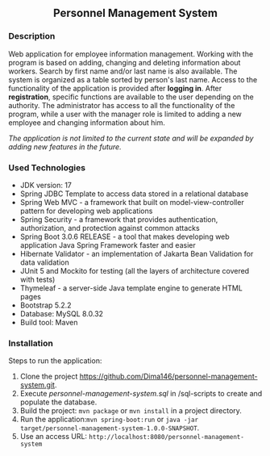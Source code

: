 <h2 align="center">Personnel Management System</h2>

### Description
Web application for employee information management. Working with the program is based on adding, changing and deleting information about workers. Search by first name and/or last name is also available. The system is organized as a table sorted by person's last name. Access to the functionality of the application is provided after **logging in**.
After **registration**, specific functions are available to the user depending on the authority.
The administrator has access to all the functionality of the program, while a user with the manager role is limited to adding a new employee and changing information about him.

*The application is not limited to the current state and will be expanded by adding new features in the future.*

### Used Technologies

* JDK version: 17
* Spring JDBC Template to access data stored in a relational database
* Spring Web MVC - a framework that built on model-view-controller pattern for developing web applications
* Spring Security - a framework that provides authentication, authorization, and protection against common attacks
* Spring Boot 3.0.6 RELEASE - a tool that makes developing web application Java Spring Framework faster and easier
* Hibernate Validator - an implementation of Jakarta Bean Validation for data validation
* JUnit 5 and Mockito for testing (all the layers of architecture covered with tests)
* Thymeleaf - a server-side Java template engine to generate HTML pages
* Bootstrap 5.2.2
* Database: MySQL 8.0.32
* Build tool: Maven

### Installation
Steps to run the application:
1. Clone the project https://github.com/Dima146/personnel-management-system.git.
2. Execute *personnel-management-system.sql* in /sql-scripts to create and populate the database.
3. Build the project: `mvn package` or `mvn install` in a project directory.
4. Run the application:`mvn spring-boot:run` or `java -jar target/personnel-management-system-1.0.0-SNAPSHOT`.
5. Use an access URL: `http://localhost:8080/personnel-management-system`



